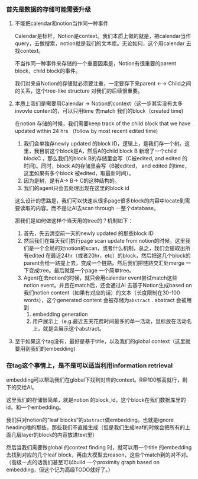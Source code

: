 ### 首先是数据的存储可能需要升级

1. 不能把calendar和notion当作同一种事件
    
    Calendar是标杆，Notion是context。我们本质上做的就是，把calendar当作query，去做搜索，notion就是我们的文本库。无论如何，这个用calendar 去找context。
    
    不当作同一种事件来存储的一个重要因素是，Notion有很重要的parent block，child block的事件。
    
    我们对来自Notion的存储就必须要注重，一定要存下来parent ←→ Child之间的关系，这个tree-like structure 对我们的后续很重要。
    
2. 本质上我们是需要用Calendar → Notion的context（这一步其实没有太多invovle content的，可以只用time 去match 我们的block（created time) 
    
    在notion 存储的时候，我们需要keep track of the child block that we have updated within 24 hrs （follow by most recent edited time) 
    
    1. 我们会单独存newly updated 的block ID，逻辑上，是我们存一个树。这里，我目前这个block是A，然后A的child block B 新增了一个child blockC ，那么我们的block B的存储里会写（C被edited, and edited 的时间)。同时，block A的存储里会写（B被edited， and edited 的time，这里如果有多个block 被edited，取最新时间）。
    2. 因为是树，是有A→ B→ C的这种结构的。
    3. 我们的agent只会去处理出现在这里的block id
    
    这么设计的思路是，我们可以快速从很多page很多block的内容中locate到需要读取的内容。而不是让AI去scan through 一整个database。
    
    那我们是如何做这样个当天用的tree的？机制如下：
    
    1. 首先，先去清空前一天的newly updated 的那些block ID
    2. 然后我们在每天我们执行page scan update from notion的时候，这里我们是一个全局的对notion的scan，或者什么机制，总之，我们会提取出所有edited 在最近24hr（或者20hr，etc）的block，然后把这几个block的parent会给一路提上去，变成一个链路。然后我们把链路交汇处merge 一下变成tree。最后就是一个page 一个简单tree。
    3. Agent在去notion的时候，就只会用calendar event尝试match这些notion event。并且在match后，还会通过AI 去基于Notion生成based on 我们notion content（如果有对应的话）的文本（长度限制在30-100 words），这个generated content 会被存储为`abstract` . abstract 会被用到
        1. embedding generation
        2. 用户展示上（e.g.最近五天花费时间最多的单一活动，鼠标放在活动名上，就是会展示这个abstract。
3. 至于如果这个tag没有，最好是基于title，以及我们的global context（这里就要用到我们的embedding)

### 在tag这个事情上，是不是可以适当利用information retrieval

embedding可以帮助我们在global下找到对应的context。R@100够高就行，剩下的交给AI。

这里我们的存储很简单，就是notion 的block_id，这个block在我们数据库里的id，和一个embedding。

我们只对notion的”leaf blocks”的`abstract`做embedding。也就是ignore heading啥的那些，那些我们不直接生成（但是我们生成leaf的时候会把所有的上面几层layer的block的内容放进text里）

然后当我们需要做global 的context finding 时，就可以用一个title 的embedding去找到对应的几个leaf block，再由大模型去reason，这些个match到的对不对。（高级一点的话我们甚至可以build 一个proximity graph based on embedding，但这个记为高级TODO就好了。）